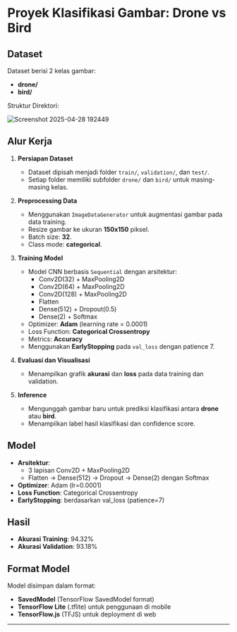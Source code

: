 # Proyek Klasifikasi Gambar: Drone vs Bird

## Dataset
Dataset berisi 2 kelas gambar:
- **drone/**
- **bird/**

Struktur Direktori:

![Screenshot 2025-04-28 192449](https://github.com/user-attachments/assets/d45efb70-0c74-4e44-bf62-05bf88bb8af2)


## Alur Kerja

1. **Persiapan Dataset**  
   - Dataset dipisah menjadi folder `train/`, `validation/`, dan `test/`.
   - Setiap folder memiliki subfolder `drone/` dan `bird/` untuk masing-masing kelas.

2. **Preprocessing Data**  
   - Menggunakan `ImageDataGenerator` untuk augmentasi gambar pada data training.
   - Resize gambar ke ukuran **150x150** piksel.
   - Batch size: **32**.
   - Class mode: **categorical**.

3. **Training Model**  
   - Model CNN berbasis `Sequential` dengan arsitektur:
     - Conv2D(32) + MaxPooling2D
     - Conv2D(64) + MaxPooling2D
     - Conv2D(128) + MaxPooling2D
     - Flatten
     - Dense(512) + Dropout(0.5)
     - Dense(2) + Softmax
   - Optimizer: **Adam** (learning rate = 0.0001)
   - Loss Function: **Categorical Crossentropy**
   - Metrics: **Accuracy**
   - Menggunakan **EarlyStopping** pada `val_loss` dengan patience 7.

4. **Evaluasi dan Visualisasi**  
   - Menampilkan grafik **akurasi** dan **loss** pada data training dan validation.

5. **Inference**  
   - Mengunggah gambar baru untuk prediksi klasifikasi antara **drone** atau **bird**.
   - Menampilkan label hasil klasifikasi dan confidence score.

## Model

- **Arsitektur**:
  - 3 lapisan Conv2D + MaxPooling2D
  - Flatten → Dense(512) → Dropout → Dense(2) dengan Softmax
- **Optimizer**: Adam (lr=0.0001)
- **Loss Function**: Categorical Crossentropy
- **EarlyStopping**: berdasarkan val_loss (patience=7)

## Hasil

- **Akurasi Training**: 94.32%
- **Akurasi Validation**: 93.18%

## Format Model

Model disimpan dalam format:
- **SavedModel** (TensorFlow SavedModel format)
- **TensorFlow Lite** (.tflite) untuk penggunaan di mobile
- **TensorFlow.js** (TFJS) untuk deployment di web

---

